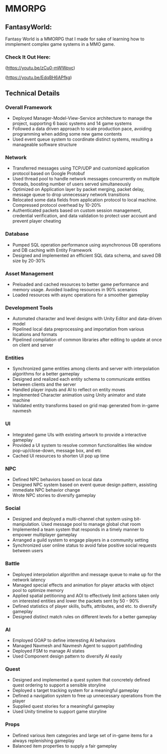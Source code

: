 # MMORPG

## FantasyWorld:
Fantasy World is a MMORPG that I made for sake of learning how to immplement complex game systems in a MMO game.

### Check It Out Here:

(https://youtu.be/zCu0-mWWpvc)

(https://youtu.be/EdqBH6APfkg)

## Technical Details
### Overall Framework
* Deployed Manager-Model-View-Service architecture to manage the project, supporting 6 basic systems and 14 game systems
* Followed a data driven approach to scale production pace, avoiding programming when adding some new game contents
* Used event queue system to coordinate distinct systems, resulting a manageable software structure
### Network
* Transferred messages using TCP/UDP and customized application protocol based on Google Protobuf
* Used thread pool to handle network messages concurrently on multiple threads, boosting number of users served simultaneously
* Optimized on Application layer by packet merging, packet delay, message queue to drop unnecessary network transitions
* Relocated some data fields from application protocol to local machine. Compressed protocol overhead by 10-20%
* Authenticated packets based on custom session management,  credential verification, and data validation to protect user account and prevent player cheating
### Database
* Pumped SQL operation performance using asynchronous DB operations and DB caching with Entity Framework
* Designed and implemented an efficient SQL data schema, and saved DB size by 20-30%
### Asset Management
* Preloaded and cached resources to better game performance and memory usage. Avoided loading resources in 90% scenarios
* Loaded resources with async operations for a smoother gameplay
### Development Tools
* Automated character and level designs with Unity Editor and data-driven model
* Pipelined local data preprocessing and importation from various locations and formats
* Pipelined compilation of common libraries after editing to update at once on client and server
### Entities
* Synchronized game entities among clients and server with interpolation algorithms for a better gameplay
* Designed and realized each entity schema to communicate entities between clients and the server
* Handled player inputs and AI to reflect on entity moves
* Implemented Character animation using Unity animator and state machine
* Validated entity transforms based on grid map generated from in-game navmesh
### UI
* Integrated game UIs with existing artwork to provide a interactive gameplay
* Provided a UI system to resolve common functionalities like window pop-up/close-down, message box, and etc
* Cached UI resources to shorten UI pop up time
### NPC
* Defined NPC behaviors based on local data
* Designed NPC system based on event queue design pattern, assisting immediate NPC behavior change
* Wrote NPC stories to diversify gameplay
### Social
* Designed and deployed a multi-channel chat system using bit-manipulation. Used message pool to manage global chat room
* Implemented a team system that responds in a timely manner to empower multiplayer gameplay
* Arranged a guild system to engage players in a community setting
* Synchronized user online status to avoid false positive social requests between users
### Battle
* Deployed interpolation algorithm and message queue to make up for the network latency
* Managed special effects and animation for player attacks with object pool to optimize memory
* Applied spatial petitioning and AOI to effectively limit actions taken only on interested entities and lower the packets sent by 50 - 90%
* Defined statistics of player skills, buffs, attributes, and etc. to diversify gameplay
* Designed distinct match rules on different levels for a better gameplay
### AI
* Employed GOAP to define interesting AI behaviors
* Managed Navmesh and Navmesh Agent to support pathfinding
* Deployed FSM to manage AI states
* Used Component design pattern to diversify AI easily
### Quest
* Designed and implemented a quest system that concretely defined quest ordering to support a sensible storyline
* Deployed s target tracking system for a meaningful gameplay
* Defined a navigation system to free up unnecessary operations from the player
* Supplied quest stories for a meaningful gameplay
* Used Unity timeline to support game storyline
### Props
* Defined various item categories and large set of in-game items for a always replenishing gameplay
* Balanced item properties to supply a fair gameplay
